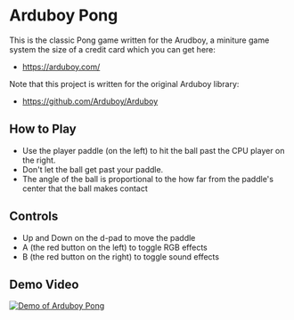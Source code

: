 # Arduboy Pong

This is the classic Pong game written for the Arudboy, a miniture game system the size of a credit card which you can get here:
- https://arduboy.com/

Note that this project is written for the original Arduboy library:
- https://github.com/Arduboy/Arduboy

## How to Play
- Use the player paddle (on the left) to hit the ball past the CPU player on the right.
- Don't let the ball get past your paddle.
- The angle of the ball is proportional to the how far from the paddle's center that the ball makes contact

## Controls
- Up and Down on the d-pad to move the paddle
- A (the red button on the left) to toggle RGB effects
- B (the red button on the right) to toggle sound effects

## Demo Video
[![Demo of Arduboy Pong](https://img.youtube.com/vi/Gf6m7tNslk4/0.jpg)](https://www.youtube.com/watch?v=Gf6m7tNslk4)
